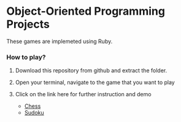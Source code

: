 # Object-Oriented Programming Projects 

These games are implemeted using Ruby.

### How to play?
  1. Download this repository from github and extract the folder.
  
  2. Open your terminal, navigate to the game that you want to play
  
  3. Click on the link here for further instruction and demo
  
      - [Chess](https://github.com/arashMirhosseini/oop_projects/tree/master/chess)
      - [Sudoku](https://github.com/arashMirhosseini/oop_projects/tree/master/sudoku)
    

